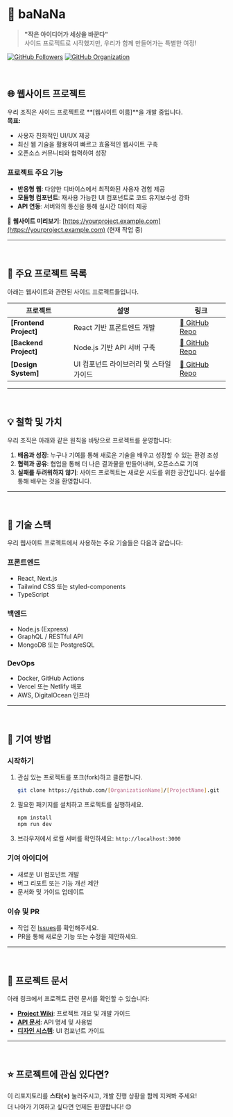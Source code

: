 # **🍌 baNaNa**

> **"작은 아이디어가 세상을 바꾼다"**  
> 사이드 프로젝트로 시작했지만, 우리가 함께 만들어가는 특별한 여정!

[![GitHub Followers](https://img.shields.io/github/followers/[OrganizationName]?style=social)](https://github.com/[OrganizationName])
[![GitHub Organization](https://img.shields.io/badge/org-open%20source-blue)](https://github.com/[OrganizationName])

<br>

## 🌐 웹사이트 프로젝트  
우리 조직은 사이드 프로젝트로 **[웹사이트 이름]**을 개발 중입니다.  
**목표:**  
- 사용자 친화적인 UI/UX 제공  
- 최신 웹 기술을 활용하여 빠르고 효율적인 웹사이트 구축  
- 오픈소스 커뮤니티와 협력하여 성장  

### **프로젝트 주요 기능**
- **반응형 웹**: 다양한 디바이스에서 최적화된 사용자 경험 제공  
- **모듈형 컴포넌트**: 재사용 가능한 UI 컴포넌트로 코드 유지보수성 강화  
- **API 연동**: 서버와의 통신을 통해 실시간 데이터 제공  

🔗 **웹사이트 미리보기**: [https://yourproject.example.com](https://yourproject.example.com) (현재 작업 중)

---
<br>

## 📂 주요 프로젝트 목록
아래는 웹사이트와 관련된 사이드 프로젝트들입니다.

| 프로젝트 | 설명 | 링크 |
|----------|------|------|
| **[Frontend Project]** | React 기반 프론트엔드 개발 | [🔗 GitHub Repo](https://github.com/[OrganizationName]/[Frontend]) |
| **[Backend Project]** | Node.js 기반 API 서버 구축 | [🔗 GitHub Repo](https://github.com/[OrganizationName]/[Backend]) |
| **[Design System]** | UI 컴포넌트 라이브러리 및 스타일 가이드 | [🔗 GitHub Repo](https://github.com/[OrganizationName]/[DesignSystem]) |

---
<br>

## 💡 철학 및 가치
우리 조직은 아래와 같은 원칙을 바탕으로 프로젝트를 운영합니다:

1. **배움과 성장**: 누구나 기여를 통해 새로운 기술을 배우고 성장할 수 있는 환경 조성  
2. **협력과 공유**: 협업을 통해 더 나은 결과물을 만들어내며, 오픈소스로 기여  
3. **실패를 두려워하지 않기**: 사이드 프로젝트는 새로운 시도를 위한 공간입니다. 실수를 통해 배우는 것을 환영합니다.  

---
<br>

## 🔧 기술 스택
우리 웹사이트 프로젝트에서 사용하는 주요 기술들은 다음과 같습니다:

### **프론트엔드**
- React, Next.js
- Tailwind CSS 또는 styled-components
- TypeScript  

### **백엔드**
- Node.js (Express)
- GraphQL / RESTful API
- MongoDB 또는 PostgreSQL

### **DevOps**
- Docker, GitHub Actions
- Vercel 또는 Netlify 배포  
- AWS, DigitalOcean 인프라  

---
<br>

## 🤝 기여 방법
### **시작하기**
1. 관심 있는 프로젝트를 포크(fork)하고 클론합니다.
   ```bash
   git clone https://github.com/[OrganizationName]/[ProjectName].git
   ```
2. 필요한 패키지를 설치하고 프로젝트를 실행하세요.
   ```bash
   npm install
   npm run dev
   ```
3. 브라우저에서 로컬 서버를 확인하세요: `http://localhost:3000`

### **기여 아이디어**
- 새로운 UI 컴포넌트 개발
- 버그 리포트 또는 기능 개선 제안  
- 문서화 및 가이드 업데이트  

### **이슈 및 PR**  
- 작업 전 [Issues](https://github.com/[OrganizationName]/[ProjectName]/issues)를 확인해주세요.  
- PR을 통해 새로운 기능 또는 수정을 제안하세요.

---
<br>

## 📄 프로젝트 문서
아래 링크에서 프로젝트 관련 문서를 확인할 수 있습니다:
- **[Project Wiki](https://github.com/[OrganizationName]/wiki)**: 프로젝트 개요 및 개발 가이드
- **[API 문서](https://yourproject.example.com/docs)**: API 명세 및 사용법  
- **[디자인 시스템](https://github.com/[OrganizationName]/DesignSystem)**: UI 컴포넌트 가이드  

---
<br>

## ⭐️ 프로젝트에 관심 있다면?
이 리포지토리를 **스타(⭐️)** 눌러주시고, 개발 진행 상황을 함께 지켜봐 주세요!  
더 나아가 기여하고 싶다면 언제든 환영합니다! 😊
